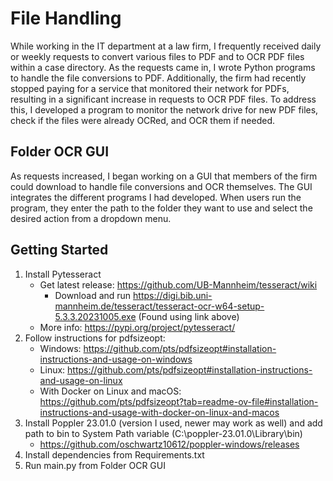 # File Handling
While working in the IT department at a law firm, I frequently received daily or weekly requests to convert various files to PDF and to OCR PDF files within a case directory. As the requests came in, I wrote Python programs to handle the file conversions to PDF. Additionally, the firm had recently stopped paying for a service that monitored their network for PDFs, resulting in a significant increase in requests to OCR PDF files. To address this, I developed a program to monitor the network drive for new PDF files, check if the files were already OCRed, and OCR them if needed.
## Folder OCR GUI
As requests increased, I began working on a GUI that members of the firm could download to handle file conversions and OCR themselves. The GUI integrates the different programs I had developed. When users run the program, they enter the path to the folder they want to use and select the desired action from a dropdown menu.
## Getting Started
1. Install Pytesseract
   - Get latest release: https://github.com/UB-Mannheim/tesseract/wiki
      - Download and run https://digi.bib.uni-mannheim.de/tesseract/tesseract-ocr-w64-setup-5.3.3.20231005.exe (Found using link above)
   - More info: https://pypi.org/project/pytesseract/
3. Follow instructions for pdfsizeopt:
    - Windows: https://github.com/pts/pdfsizeopt#installation-instructions-and-usage-on-windows
    - Linux: https://github.com/pts/pdfsizeopt#installation-instructions-and-usage-on-linux
    - With Docker on Linux and macOS: https://github.com/pts/pdfsizeopt?tab=readme-ov-file#installation-instructions-and-usage-with-docker-on-linux-and-macos
4. Install Poppler 23.01.0 (version I used, newer may work as well) and add path to bin to System Path variable (C:\poppler-23.01.0\Library\bin\)
   - https://github.com/oschwartz10612/poppler-windows/releases
5. Install dependencies from Requirements.txt
6. Run main.py from Folder OCR GUI
